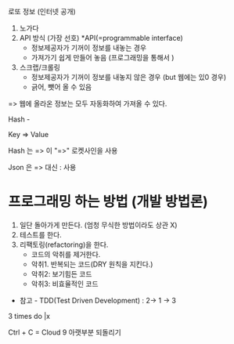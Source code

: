 로또 정보 (인터넷 공개)

1. 노가다
2. API 방식 (가장 선호) *API(=programmable interface)
   - 정보제공자가 기꺼이 정보를 내놓는 경우
   - 가져가기 쉽게 만들어 놓음 (프로그래밍을 통해서 )
3. 스크랩/크롤링
   - 정보제공자가 기꺼이 정보를 내놓지 않은 경우 (but 웹에는 있0 경우)
   - 긁어, 뺏어 올 수 있음



=> 웹에 올라온 정보는 모두 자동화하여 가져올 수 있다. 



Hash - 

Key => Value 

Hash 는 => 이 "=>" 로켓사인을 사용 



Json 은 => 대신 : 사용 





# 프로그래밍 하는 방법 (개발 방법론)

1. 일단 돌아가게 만든다. (엄청 무식한 방법이라도 상관 X)
2. 테스트를 한다.
3. 리팩토링(refactoring)을 한다.
   - 코드의 악취를 제거한다.
   - 악취1. 반복되는 코드(DRY<do not repeat yourself> 원칙을 지킨다.)
   - 악취2: 보기힘든 코드
   - 악취3: 비효율적인 코드

* 참고 - TDD(Test Driven Development) : 2-> 1 -> 3



3 times do |x





Ctrl + C = Cloud 9 아랫부분 되돌리기 